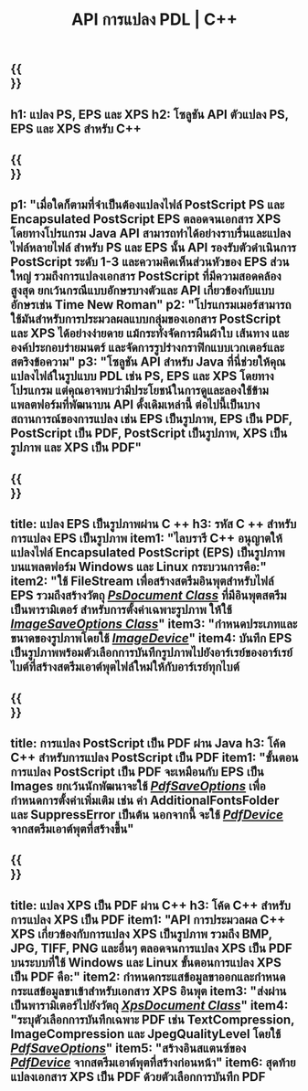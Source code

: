 ﻿---
translation: true
template: /_templates/_conversion-cpp.md
title: API การแปลง PDL | C++
url: /cpp/conversion/
description: แปลง PS, EPS และ XPS เป็น PDF และรูปภาพ รวมถึง BMP, JPG, PNG และ TIFF โดยใช้ไลบรารี C++ ด้วยฟังก์ชันการแปลง Aspose.Page PDL
family: page
platformtag: cpp
feature: conversion
---

{{<section banner>}}
---
h1: แปลง PS, EPS และ XPS
h2: โซลูชัน API ตัวแปลง PS, EPS และ XPS สำหรับ C++
---

{{<section overview>}}
---
p1: "เมื่อใดก็ตามที่จำเป็นต้องแปลงไฟล์ PostScript PS และ Encapsulated PostScript EPS ตลอดจนเอกสาร XPS โดยทางโปรแกรม Java API สามารถทำได้อย่างราบรื่นและแปลงไฟล์หลายไฟล์ สำหรับ PS และ EPS นั้น API รองรับตัวดำเนินการ PostScript ระดับ 1-3 และความคิดเห็นส่วนหัวของ EPS ส่วนใหญ่ รวมถึงการแปลงเอกสาร PostScript ที่มีความสอดคล้องสูงสุด ยกเว้นกรณีแบบอักษรบางตัวและ API เกี่ยวข้องกับแบบอักษรเช่น Time New Roman"
p2: "โปรแกรมเมอร์สามารถใช้มันสำหรับการประมวลผลแบบกลุ่มของเอกสาร PostScript และ XPS ได้อย่างง่ายดาย แม้กระทั่งจัดการผืนผ้าใบ เส้นทาง และองค์ประกอบร่ายมนตร์ และจัดการรูปร่างกราฟิกแบบเวกเตอร์และสตริงข้อความ"
p3: "โซลูชัน API สำหรับ Java ที่นี่ช่วยให้คุณแปลงไฟล์ในรูปแบบ PDL เช่น PS, EPS และ XPS โดยทางโปรแกรม แต่คุณอาจพบว่ามีประโยชน์ในการดูและลองใช้ข้ามแพลตฟอร์มที่พัฒนาบน API ดั้งเดิมเหล่านี้ ต่อไปนี้เป็นบางสถานการณ์ของการแปลง เช่น EPS เป็นรูปภาพ, EPS เป็น PDF, PostScript เป็น PDF, PostScript เป็นรูปภาพ, XPS เป็นรูปภาพ และ XPS เป็น PDF"
---

{{<section feature1>}}
---
title: แปลง EPS เป็นรูปภาพผ่าน C ++
h3: รหัส C ++ สำหรับการแปลง EPS เป็นรูปภาพ
item1: "ไลบรารี C++ อนุญาตให้แปลงไฟล์ Encapsulated PostScript (EPS) เป็นรูปภาพบนแพลตฟอร์ม Windows และ Linux กระบวนการคือ:"
item2: "ใช้ FileStream เพื่อสร้างสตรีมอินพุตสำหรับไฟล์ EPS รวมถึงสร้างวัตถุ [*PsDocument Class*](https://reference.aspose.com/page/cpp/class/aspose.page.e_p_s.ps_document) ที่มีอินพุตสตรีม เป็นพารามิเตอร์ สำหรับการตั้งค่าเฉพาะรูปภาพ ให้ใช้ [*ImageSaveOptions Class*](https://reference.aspose.com/page/cpp/class/aspose.page.e_p_s.device.image_save_options)"
item3: "กำหนดประเภทและขนาดของรูปภาพโดยใช้ [*ImageDevice*](https://reference.aspose.com/page/cpp/class/aspose.page.e_p_s.device.image_device)"
item4: บันทึก EPS เป็นรูปภาพพร้อมตัวเลือกการบันทึกรูปภาพไปยังอาร์เรย์ของอาร์เรย์ไบต์ที่สร้างสตรีมเอาต์พุตไฟล์ใหม่ให้กับอาร์เรย์ทุกไบต์
---


{{<section feature2>}}
---
title: การแปลง PostScript เป็น PDF ผ่าน Java
h3: โค้ด C++ สำหรับการแปลง PostScript เป็น PDF
item1: "ขั้นตอนการแปลง PostScript เป็น PDF จะเหมือนกับ EPS เป็น Images ยกเว้นนักพัฒนาจะใช้ [*PdfSaveOptions*](https://reference.aspose.com/page/cpp/class/aspose.page.e_p_s.device.pdf_save_options) เพื่อกำหนดการตั้งค่าเพิ่มเติม เช่น ค่า AdditionalFontsFolder และ SuppressError เป็นต้น นอกจากนี้ จะใช้ [*PdfDevice*](https://reference.aspose.com/page/cpp/class/aspose.page.e_p_s.device.pdf_device) จากสตรีมเอาต์พุตที่สร้างขึ้น"
---

{{<section feature3>}}
---
title: แปลง XPS เป็น PDF ผ่าน C++
h3: โค้ด C++ สำหรับการแปลง XPS เป็น PDF
item1: "API การประมวลผล C++ XPS เกี่ยวข้องกับการแปลง XPS เป็นรูปภาพ รวมถึง BMP, JPG, TIFF, PNG และอื่นๆ ตลอดจนการแปลง XPS เป็น PDF บนระบบที่ใช้ Windows และ Linux ขั้นตอนการแปลง XPS เป็น PDF คือ:"
item2: กำหนดกระแสข้อมูลขาออกและกำหนดกระแสข้อมูลขาเข้าสำหรับเอกสาร XPS อินพุต
item3: "ส่งผ่านเป็นพารามิเตอร์ไปยังวัตถุ [*XpsDocument Class*](https://reference.aspose.com/page/cpp/class/aspose.page.x_p_s.xps_document)"
item4: "ระบุตัวเลือกการบันทึกเฉพาะ PDF เช่น TextCompression, ImageCompression และ JpegQualityLevel โดยใช้ [*PdfSaveOptions*](https://reference.aspose.com/page/cpp/class/aspose.page.x_p_s.presentation.pdf.pdf_save_options)"
item5: "สร้างอินสแตนซ์ของ [*PdfDevice*](https://reference.aspose.com/page/cpp/class/aspose.page.x_p_s.presentation.pdf.pdf_device) จากสตรีมเอาต์พุตที่สร้างก่อนหน้า"
item6: สุดท้ายแปลงเอกสาร XPS เป็น PDF ด้วยตัวเลือกการบันทึก PDF
---
